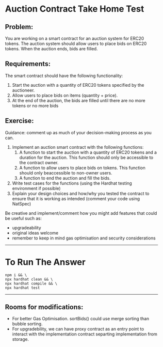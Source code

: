 # Auction Contract Take Home Test

## Problem:

You are working on a smart contract for an auction system for ERC20 tokens.
The auction system should allow users to place bids on ERC20 tokens.
When the auction ends, bids are filled.

## Requirements:

The smart contract should have the following functionality:

1. Start the auction with a quantity of ERC20 tokens specified by the auctioneer.
2. Allow users to place bids on items (quantity + price).
3. At the end of the auction, the bids are filled until there are no more tokens or no more
   bids

## Exercise:

Guidance: comment up as much of your decision-making process as you can.

1. Implement an auction smart contract with the following functions:
   1. A function to start the auction with a quantity of ERC20 tokens and a duration for the auction. This function should only be accessible to the contract owner.
   2. A function to allow users to place bids on tokens. This function should only beaccessible to non-owner users.
   3. A function to end the auction and fill the bids.
2. Write test cases for the functions (using the Hardhat testing environment if possible)
3. Explain your design choices and how/why you tested the contract to ensure that it is working as intended (comment your code using NatSpec)

Be creative and implement/comment how you might add features that could be useful such as:

- upgradeability
- original ideas welcome
- remember to keep in mind gas optimisation and security considerations

---

# To Run The Answer

```shell
npm i && \
npx hardhat clean && \
npx hardhat compile && \
npx hardhat test
```

---

## Rooms for modifications:

- For better Gas Optimisation. sortBids() could use merge sorting than bubble sorting.
- For upgradebility, we can have proxy contract as an entry point to interact with the implementation contract separting implementation from storage.
